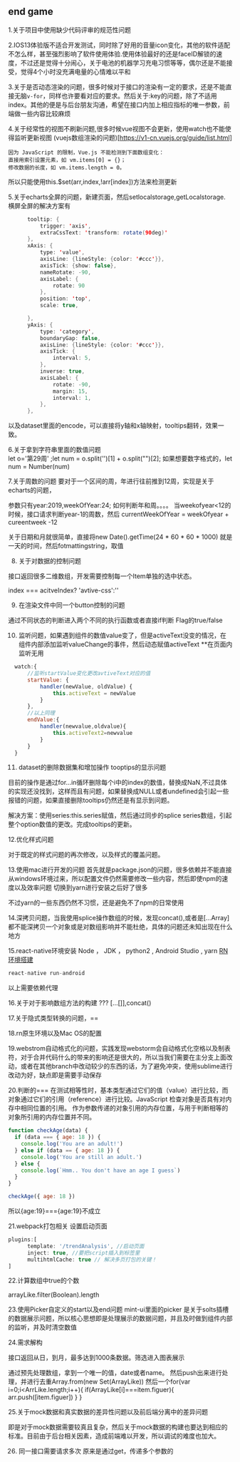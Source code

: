 ## end game

1.关于项目中使用缺少代码评审的规范性问题

2.IOS13体验版不适合开发测试，同时除了好用的音量icon变化，其他的软件适配不怎么样，甚至强烈影响了软件使用体验.使用体验最好的还是faceID解锁的速度，不过还是觉得十分闹心，关于电池的机器学习充电习惯等等，偶尔还是不能接受，觉得4个小时没充满电量的心情难以平和

3.关于是否动态渲染的问题，很多时候对于接口的渲染有一定的要求，还是不能直接无脑`v-for`，同样也许要看对应的要求。然后关于:key的问题，除了不适用index。其他的便是与后台朋友沟通，希望在接口内加上相应指标的唯一参数，前端做一些内容比较麻烦

4.关于经常性的视图不刷新问题,很多时候vue视图不会更新，使用watch也不能使得监听更新视图
(vuejs数组渲染的问题)[https://v1-cn.vuejs.org/guide/list.html]
```
因为 JavaScript 的限制，Vue.js 不能检测到下面数组变化：
直接用索引设置元素，如 vm.items[0] = {}；
修改数据的长度，如 vm.items.length = 0。
```
所以只能使用this.$set(arr,index,!arr[index])方法来检测更新

5.关于echarts全屏的问题，新建页面，然后setlocalstorage,getLocalstorage.
横屏全屏的解决方案有
```java
      tooltip: {
          trigger: 'axis',
          extraCssText: 'transform: rotate(90deg)'
      },
      xAxis: {
          type: 'value',
          axisLine: {lineStyle: {color: '#ccc'}},
          axisTick: {show: false},
          nameRotate: -90,
          axisLabel: {
              rotate: 90
          },
          position: 'top',
          scale: true,

      },
      yAxis: {
          type: 'category',
          boundaryGap: false,
          axisLine: {lineStyle: {color: '#ccc'}},
          axisTick: {
              interval: 5,
          },
          inverse: true,
          axisLabel: {
              rotate: -90,
              margin: 15,
              interval: 1,
          },
      },
```
以及dataset里面的encode，可以直接将y轴和x轴映射，tooltips翻转，效果一致。

6.关于拿到字符串里面的数值问题  
let o='第29周' ;let num = o.split('')[1] + o.split("")[2];
如果想要数字格式的，let num = Number(num)

7.关于周数的问题
要对于一个区间的周，年进行往前推到12周，实现是关于echarts的问题，

参数只有year:2019,weekOfYear:24;
如何判断年和周。。。。
当weekofyear<12的时候，接口请求判断year-1的周数，然后 
currentWeekOfYear = weekOfyear + cureentweek -12

关于日期和月就很简单，直接将new Date().getTime(24 * 60 * 60 * 1000)  就是一天的时间，然后fotmattingstring，取值


8. 关于对数据的控制问题

接口返回很多二维数组，开发需要控制每一个Item单独的选中状态。

index === acitveIndex? 'avtive-css':''

9. 在渲染文件中同一个button控制的问题

通过不同状态的判断进入两个不同的执行函数或者直接if判断 Flag的true/false

10. 监听问题，如果遇到组件的数值value变了，但是activeText没变的情况，在组件内部添加监听valueChange的事件，然后动态赋值activeText
**在页面内监听无用
```javascript
  watch:{
      //监听startValue变化更改avtiveText对应的值
      startValue: {
          handler(newValue, oldValue) {
              this.activeText = newValue
          }
      },
      //以上同理
      endValue:{
          handler(newvalue,oldvalue){
              this.activeText2=newvalue
          }
      }
  }
```

11. dataset的删除数据集和增加操作 tooptips的显示问题

目前的操作是通过for...in循环删除每个i中的index的数值，替换成NaN,不过具体的实现还没找到，这样而且有问题，如果替换成NULL或者undefined会引起一些报错的问题，如果直接删除tooltips仍然还是有显示到问题。

解决方案：使用series:this.series赋值，然后通过同步的splice series数组，引起整个option数值的更改。完成tooltips的更新。

12.优化样式问题

对于既定的样式问题的再次修改，以及样式的覆盖问题。

13.使用mac进行开发的问题
首先就是package.json的问题，很多依赖并不能直接从windows环境过来，所以配置文件仍然需要修改一些内容，然后即使npm的速度以及效率问题
切换到yarn进行安装之后好了很多

不过yarn的一些东西仍然不习惯，还是避免不了npm的日常使用

14.深拷贝问题，当我使用splice操作数组的时候，发现concat(),或者是[...Array]都不能深拷贝一个对象或是对数组影响并不能杜绝，具体的问题还未知出现在什么地方

15.react-native环境安装
Node ， JDK ， python2 , Android Studio , yarn
[RN环境搭建](https://reactnative.cn/docs/getting-started.html)
```javascript
react-native run-android
```
以上需要依赖代理

16.关于对于影响数组方法的构建
??? [...[]],concat()

17.关于隐式类型转换的问题，==

18.rn原生环境以及Mac OS的配置

19.webstrom自动格式化的问题，实践发现webstorm会自动格式化空格以及制表符，对于合并代码什么的带来的影响还是很大的，所以当我们需要在主分支上面改动，或者在其他branch中改动较少的东西的话，为了避免冲突，使用sublime进行改动为好，缺点即是需要手动保存

20.判断的===
在测试相等性时，基本类型通过它们的值（value）进行比较，而对象通过它们的引用（reference）进行比较。JavaScript 检查对象是否具有对内存中相同位置的引用。
作为参数传递的对象引用的内存位置，与用于判断相等的对象所引用的内存位置并不同。
```javascript
function checkAge(data) {
  if (data === { age: 18 }) {
    console.log('You are an adult!')
  } else if (data == { age: 18 }) {
    console.log('You are still an adult.')
  } else {
    console.log(`Hmm.. You don't have an age I guess`)
  }
}

checkAge({ age: 18 })
```
所以{age:19}==={age:19}不成立

21.webpack打包相关
设置启动页面
```javascript
plugins:[
      template: '/trendAnalysis', //启动页面
      inject: true, //要把script插入到标签里
      multihtmlCache: true // 解决多页打包的关键！
]
```
22.计算数组中true的个数

arrayLike.filter(Boolean).length

23.使用Picker自定义的start以及end问题
mint-ui里面的picker 是关于solts插槽的数据展示问题，所以核心思想即是处理展示的数据问题，并且及时做到组件内部的监听，并及时清空数值

24.需求解构

接口返回从日，到月，最多达到1000条数据。筛选进入图表展示

通过预先处理数组，拿到一个唯一的值，date或者name。
然后push出来进行处理，并进行去重Array.from(new Set(ArrayLike))
然后一个for(var i=0;i<ArrLike.length;i++){
      if(ArrayLike[i]===item.figuer){
            arr.push([item.figuer])
      }
}

25.关于mock数据和真实数据的差异性问题以及前后端分离中的差异问题

即是对于mock数据需要较真且复杂，然后关于mock数据的构建也要达到相应的标准。目前由于后台相关因素，造成前端难以开发，所以调试的难度也加大。

26. 同一接口需要请求多次
原来是通过get，传递多个参数的
